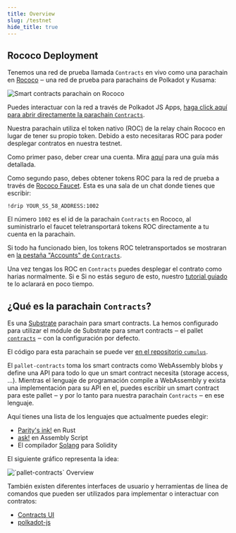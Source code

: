 ```yaml
---
title: Overview
slug: /testnet
hide_title: true
---
```


## Rococo Deployment

Tenemos una red de prueba llamada `Contracts` en vivo como una parachain en [Rococo](https://wiki.polkadot.network/docs/build-pdk#rococo-testnet) ‒ una red de prueba para parachains de Polkadot y Kusama:

<div class="schema">
    <img src="/img/contracts-on-polkadot-js.png" alt="Smart contracts parachain on Rococo" />
</div>

Puedes interactuar con la red a través de Polkadot JS Apps,
[haga click aquí para abrir directamente la parachain `Contracts`](https://polkadot.js.org/apps/?rpc=wss%3A%2F%2Frococo-contracts-rpc.polkadot.io#/explorer).

Nuestra parachain utiliza el token nativo (ROC) de la relay chain Rococo en lugar de tener su propio token.
Debido a esto necesitaras ROC para poder desplegar contratos en nuestra testnet.

Como primer paso, deber crear una cuenta. Mira [aquí](https://wiki.polkadot.network/docs/learn-account-generation)
para una guía más detallada.

Como segundo paso, debes obtener tokens ROC para la red de prueba a través de [Rococo Faucet](https://wiki.polkadot.network/docs/learn-DOT#getting-rococo-tokens).
Esta es una sala de un chat donde tienes que escribir:
```
!drip YOUR_SS_58_ADDRESS:1002
```
El número `1002` es el id de la parachain `Contracts` en Rococo, al suministrarlo el faucet teletransportará tokens ROC
directamente a tu cuenta en la parachain.

Si todo ha funcionado bien, los tokens ROC teletransportados se mostraran en
[la pestaña "Accounts" de `Contracts`](https://polkadot.js.org/apps/?rpc=wss%3A%2F%2Frococo-contracts-rpc.polkadot.io#/accounts).

Una vez tengas los ROC en `Contracts` puedes desplegar el contrato como harias normalmente.
Si e
Si no estás seguro de esto, nuestro [tutorial guiado](https://docs.substrate.io/tutorials/v3/ink-workshop/pt1/)
te lo aclarará en poco tiempo.


## ¿Qué es la parachain `Contracts`?

Es una [Substrate](https://github.com/paritytech/substrate)
parachain para smart contracts.
La hemos configurado para utilizar el módule de Substrate para smart contracts ‒ el 
pallet [`contracts`](https://github.com/paritytech/substrate/tree/master/frame/contracts) ‒ con la 
configuración por defecto.

El código para esta parachain se puede ver [en el repositorio `cumulus`](https://github.com/paritytech/cumulus/tree/master/parachains/runtimes/contracts/contracts-rococo).

El `pallet-contracts` toma los smart contracts como WebAssembly blobs y define una API
para todo lo que un smart contract necesita (storage access, …).
Mientras el lenguaje de programación compile a WebAssembly y exista una implementación para su API en el, 
puedes escribir un smart contract para este pallet ‒ y por lo tanto para nuestra parachain `Contracts`
‒ en ese lenguaje.

Aquí tienes una lista de los lenguajes que actualmente puedes elegir:

* [Parity's ink!](https://github.com/paritytech/ink) en Rust
* [ask!](https://github.com/patractlabs/ask) en Assembly Script
* El compilador [Solang](https://github.com/hyperledger-labs/solang) para Solidity

El siguiente gráfico representa la idea:

<div class="schema">
    <img src="/img/pallet-contracts-overview.svg" alt="`pallet-contracts` Overview" />
</div>

También existen diferentes interfaces de usuario y herramientas de línea de comandos que pueden ser
utilizados para implementar o interactuar con contratos:

* [Contracts UI](https://contracts-ui.substrate.io/)
* [polkadot-js](https://polkadot.js.org/apps/)
